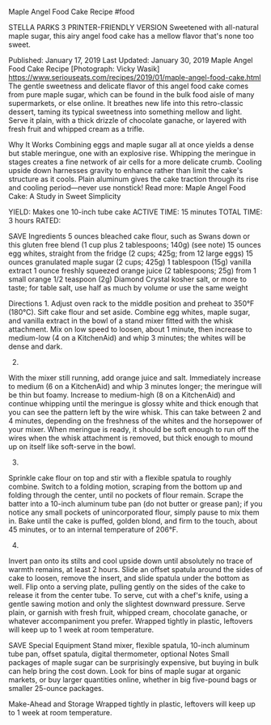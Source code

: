 Maple Angel Food Cake Recipe
#food 

STELLA PARKS
3     PRINTER-FRIENDLY VERSION
Sweetened with all-natural maple sugar, this airy angel food cake has a mellow flavor that's none too sweet.

Published: January 17, 2019 Last Updated: January 30, 2019
Maple Angel Food Cake Recipe
[Photograph: Vicky Wasik]
https://www.seriouseats.com/recipes/2019/01/maple-angel-food-cake.html
The gentle sweetness and delicate flavor of this angel food cake comes from pure maple sugar, which can be found in the bulk food aisle of many supermarkets, or else online. It breathes new life into this retro-classic dessert, taming its typical sweetness into something mellow and light. Serve it plain, with a thick drizzle of chocolate ganache, or layered with fresh fruit and whipped cream as a trifle.

Why It Works
Combining eggs and maple sugar all at once yields a dense but stable meringue, one with an explosive rise.
Whipping the meringue in stages creates a fine network of air cells for a more delicate crumb.
Cooling upside down harnesses gravity to enhance rather than limit the cake's structure as it cools.
Plain aluminum gives the cake traction through its rise and cooling period—never use nonstick!
Read more: Maple Angel Food Cake: A Study in Sweet Simplicity

YIELD:
Makes one 10-inch tube cake
ACTIVE TIME:
15 minutes
TOTAL TIME:
3 hours
RATED:
    
 SAVE
Ingredients
5 ounces bleached cake flour, such as Swans down or this gluten free blend (1 cup plus 2 tablespoons; 140g) (see note)
15 ounces egg whites, straight from the fridge (2 cups; 425g; from 12 large eggs)
15 ounces granulated maple sugar (2 cups; 425g)
1 tablespoon (15g) vanilla extract
1 ounce freshly squeezed orange juice (2 tablespoons; 25g) from 1 small orange
1/2 teaspoon (2g) Diamond Crystal kosher salt, or more to taste; for table salt, use half as much by volume or use the same weight

Directions
1.
Adjust oven rack to the middle position and preheat to 350°F (180°C). Sift cake flour and set aside. Combine egg whites, maple sugar, and vanilla extract in the bowl of a stand mixer fitted with the whisk attachment. Mix on low speed to loosen, about 1 minute, then increase to medium-low (4 on a KitchenAid) and whip 3 minutes; the whites will be dense and dark.

2.
With the mixer still running, add orange juice and salt. Immediately increase to medium (6 on a KitchenAid) and whip 3 minutes longer; the meringue will be thin but foamy. Increase to medium-high (8 on a KitchenAid) and continue whipping until the meringue is glossy white and thick enough that you can see the pattern left by the wire whisk. This can take between 2 and 4 minutes, depending on the freshness of the whites and the horsepower of your mixer. When meringue is ready, it should be soft enough to run off the wires when the whisk attachment is removed, but thick enough to mound up on itself like soft-serve in the bowl.

3.
Sprinkle cake flour on top and stir with a flexible spatula to roughly combine. Switch to a folding motion, scraping from the bottom up and folding through the center, until no pockets of flour remain. Scrape the batter into a 10-inch aluminum tube pan (do not butter or grease pan); if you notice any small pockets of unincorporated flour, simply pause to mix them in. Bake until the cake is puffed, golden blond, and firm to the touch, about 45 minutes, or to an internal temperature of 206°F.

4.
Invert pan onto its stilts and cool upside down until absolutely no trace of warmth remains, at least 2 hours. Slide an offset spatula around the sides of cake to loosen, remove the insert, and slide spatula under the bottom as well. Flip onto a serving plate, pulling gently on the sides of the cake to release it from the center tube. To serve, cut with a chef's knife, using a gentle sawing motion and only the slightest downward pressure. Serve plain, or garnish with fresh fruit, whipped cream, chocolate ganache, or whatever accompaniment you prefer. Wrapped tightly in plastic, leftovers will keep up to 1 week at room temperature.

 SAVE
Special Equipment
Stand mixer, flexible spatula, 10-inch aluminum tube pan, offset spatula, digital thermometer, optional
Notes
Small packages of maple sugar can be surprisingly expensive, but buying in bulk can help bring the cost down. Look for bins of maple sugar at organic markets, or buy larger quantities online, whether in big five-pound bags or smaller 25-ounce packages.

Make-Ahead and Storage
Wrapped tightly in plastic, leftovers will keep up to 1 week at room temperature.
